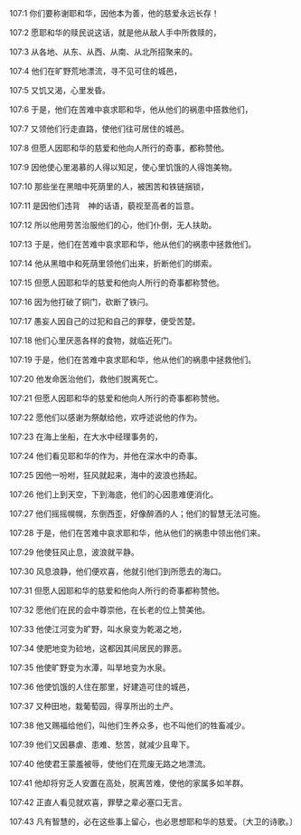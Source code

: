 <a id="1"></a>107:1  你们要称谢耶和华，因他本为善，他的慈爱永远长存！  

<a id="2"></a>107:2  愿耶和华的赎民说这话，就是他从敌人手中所救赎的，  

<a id="3"></a>107:3  从各地、从东、从西、从南、从北所招聚来的。  

<a id="4"></a>107:4  他们在旷野荒地漂流，寻不见可住的城邑，  

<a id="5"></a>107:5  又饥又渴，心里发昏。  

<a id="6"></a>107:6  于是，他们在苦难中哀求耶和华，他从他们的祸患中搭救他们，  

<a id="7"></a>107:7  又领他们行走直路，使他们往可居住的城邑。  

<a id="8"></a>107:8  但愿人因耶和华的慈爱和他向人所行的奇事，都称赞他。  

<a id="9"></a>107:9  因他使心里渴慕的人得以知足，使心里饥饿的人得饱美物。  

<a id="10"></a>107:10  那些坐在黑暗中死荫里的人，被困苦和铁链捆锁，  

<a id="11"></a>107:11  是因他们违背　神的话语，藐视至高者的旨意。  

<a id="12"></a>107:12  所以他用劳苦治服他们的心，他们仆倒，无人扶助。  

<a id="13"></a>107:13  于是，他们在苦难中哀求耶和华，他从他们的祸患中拯救他们。  

<a id="14"></a>107:14  他从黑暗中和死荫里领他们出来，折断他们的绑索。  

<a id="15"></a>107:15  但愿人因耶和华的慈爱和他向人所行的奇事都称赞他。  

<a id="16"></a>107:16  因为他打破了铜门，砍断了铁闩。  

<a id="17"></a>107:17  愚妄人因自己的过犯和自己的罪孽，便受苦楚。  

<a id="18"></a>107:18  他们心里厌恶各样的食物，就临近死门。  

<a id="19"></a>107:19  于是，他们在苦难中哀求耶和华，他从他们的祸患中拯救他们。  

<a id="20"></a>107:20  他发命医治他们，救他们脱离死亡。  

<a id="21"></a>107:21  但愿人因耶和华的慈爱和他向人所行的奇事都称赞他。  

<a id="22"></a>107:22  愿他们以感谢为祭献给他，欢呼述说他的作为。  

<a id="23"></a>107:23  在海上坐船，在大水中经理事务的，  

<a id="24"></a>107:24  他们看见耶和华的作为，并他在深水中的奇事。  

<a id="25"></a>107:25  因他一吩咐，狂风就起来，海中的波浪也扬起。  

<a id="26"></a>107:26  他们上到天空，下到海底，他们的心因患难便消化。  

<a id="27"></a>107:27  他们摇摇幌幌，东倒西歪，好像醉酒的人；他们的智慧无法可施。  

<a id="28"></a>107:28  于是，他们在苦难中哀求耶和华，他从他们的祸患中领出他们来。  

<a id="29"></a>107:29  他使狂风止息，波浪就平静。  

<a id="30"></a>107:30  风息浪静，他们便欢喜，他就引他们到所愿去的海口。  

<a id="31"></a>107:31  但愿人因耶和华的慈爱和他向人所行的奇事都称赞他。  

<a id="32"></a>107:32  愿他们在民的会中尊崇他，在长老的位上赞美他。  

<a id="33"></a>107:33  他使江河变为旷野，叫水泉变为乾渴之地，  

<a id="34"></a>107:34  使肥地变为硷地，这都因其间居民的罪恶。  

<a id="35"></a>107:35  他使旷野变为水潭，叫旱地变为水泉。  

<a id="36"></a>107:36  他使饥饿的人住在那里，好建造可住的城邑，  

<a id="37"></a>107:37  又种田地，栽葡萄园，得享所出的土产。  

<a id="38"></a>107:38  他又赐福给他们，叫他们生养众多，也不叫他们的牲畜减少。  

<a id="39"></a>107:39  他们又因暴虐、患难、愁苦，就减少且卑下。  

<a id="40"></a>107:40  他使君王蒙羞被辱，使他们在荒废无路之地漂流。  

<a id="41"></a>107:41  他却将穷乏人安置在高处，脱离苦难，使他的家属多如羊群。  

<a id="42"></a>107:42  正直人看见就欢喜，罪孽之辈必塞口无言。  

<a id="43"></a>107:43  凡有智慧的，必在这些事上留心，也必思想耶和华的慈爱。〔大卫的诗歌。〕  
